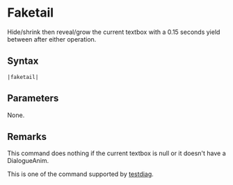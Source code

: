 # Faketail

Hide/shrink then reveal/grow the current textbox with a 0.15 seconds yield between after either operation.

## Syntax

````
|faketail|
````

## Parameters

None.

## Remarks

This command does nothing if the current textbox is null or it doesn't have a DialogueAnim.

This is one of the command supported by [testdiag](Testdiag.md).
